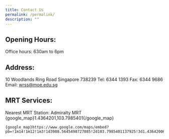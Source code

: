 ```yaml
---
title: Contact Us
permalink: /permalink/
description: ""
---
```

Opening Hours:
--------------
Office hours: 630am to 6pm

Address:
--------
10 Woodlands Ring Road 
Singapore 738239 
Tel: 6344 1393 Fax: 6344 9686  
Email: wrss@moe.edu.sg

MRT Services:
-------------
Nearest MRT Station: Admiralty MRT
{google_map}1.4364201,103.7985401{/google_map}


    {google_map}https://www.google.com/maps/embed?pb=!1m14!1m12!1m3!1d3988.5645498727085!2d103.7985401137925!3d1.4364200616936558!2m3!1f0!2f0!3f0!3m2!1i1024!2i768!4f13.1!5e0!3m2!1sen!2ssg!4v1675087623720!5m2!1sen!2ssg{/google_map}